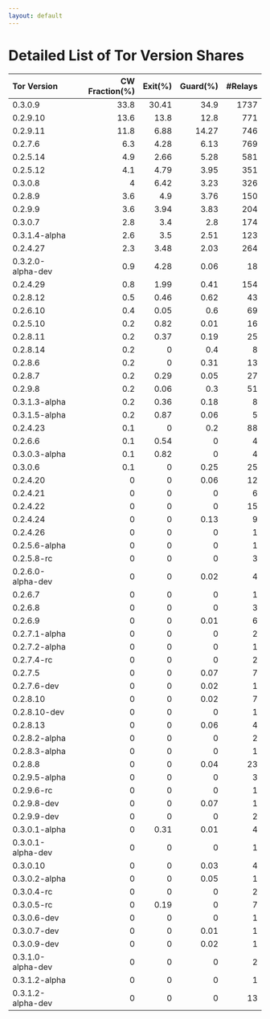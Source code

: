 ```yaml
---
layout: default
---
```



# Detailed List of Tor Version Shares

| Tor Version       |   CW Fraction(%) |   Exit(%) |   Guard(%) |   #Relays |
|:------------------|-----------------:|----------:|-----------:|----------:|
| 0.3.0.9           |             33.8 |     30.41 |      34.9  |      1737 |
| 0.2.9.10          |             13.6 |     13.8  |      12.8  |       771 |
| 0.2.9.11          |             11.8 |      6.88 |      14.27 |       746 |
| 0.2.7.6           |              6.3 |      4.28 |       6.13 |       769 |
| 0.2.5.14          |              4.9 |      2.66 |       5.28 |       581 |
| 0.2.5.12          |              4.1 |      4.79 |       3.95 |       351 |
| 0.3.0.8           |              4   |      6.42 |       3.23 |       326 |
| 0.2.8.9           |              3.6 |      4.9  |       3.76 |       150 |
| 0.2.9.9           |              3.6 |      3.94 |       3.83 |       204 |
| 0.3.0.7           |              2.8 |      3.4  |       2.8  |       174 |
| 0.3.1.4-alpha     |              2.6 |      3.5  |       2.51 |       123 |
| 0.2.4.27          |              2.3 |      3.48 |       2.03 |       264 |
| 0.3.2.0-alpha-dev |              0.9 |      4.28 |       0.06 |        18 |
| 0.2.4.29          |              0.8 |      1.99 |       0.41 |       154 |
| 0.2.8.12          |              0.5 |      0.46 |       0.62 |        43 |
| 0.2.6.10          |              0.4 |      0.05 |       0.6  |        69 |
| 0.2.5.10          |              0.2 |      0.82 |       0.01 |        16 |
| 0.2.8.11          |              0.2 |      0.37 |       0.19 |        25 |
| 0.2.8.14          |              0.2 |      0    |       0.4  |         8 |
| 0.2.8.6           |              0.2 |      0    |       0.31 |        13 |
| 0.2.8.7           |              0.2 |      0.29 |       0.05 |        27 |
| 0.2.9.8           |              0.2 |      0.06 |       0.3  |        51 |
| 0.3.1.3-alpha     |              0.2 |      0.36 |       0.18 |         8 |
| 0.3.1.5-alpha     |              0.2 |      0.87 |       0.06 |         5 |
| 0.2.4.23          |              0.1 |      0    |       0.2  |        88 |
| 0.2.6.6           |              0.1 |      0.54 |       0    |         4 |
| 0.3.0.3-alpha     |              0.1 |      0.82 |       0    |         4 |
| 0.3.0.6           |              0.1 |      0    |       0.25 |        25 |
| 0.2.4.20          |              0   |      0    |       0.06 |        12 |
| 0.2.4.21          |              0   |      0    |       0    |         6 |
| 0.2.4.22          |              0   |      0    |       0    |        15 |
| 0.2.4.24          |              0   |      0    |       0.13 |         9 |
| 0.2.4.26          |              0   |      0    |       0    |         1 |
| 0.2.5.6-alpha     |              0   |      0    |       0    |         1 |
| 0.2.5.8-rc        |              0   |      0    |       0    |         3 |
| 0.2.6.0-alpha-dev |              0   |      0    |       0.02 |         4 |
| 0.2.6.7           |              0   |      0    |       0    |         1 |
| 0.2.6.8           |              0   |      0    |       0    |         3 |
| 0.2.6.9           |              0   |      0    |       0.01 |         6 |
| 0.2.7.1-alpha     |              0   |      0    |       0    |         2 |
| 0.2.7.2-alpha     |              0   |      0    |       0    |         1 |
| 0.2.7.4-rc        |              0   |      0    |       0    |         2 |
| 0.2.7.5           |              0   |      0    |       0.07 |         7 |
| 0.2.7.6-dev       |              0   |      0    |       0.02 |         1 |
| 0.2.8.10          |              0   |      0    |       0.02 |         7 |
| 0.2.8.10-dev      |              0   |      0    |       0    |         1 |
| 0.2.8.13          |              0   |      0    |       0.06 |         4 |
| 0.2.8.2-alpha     |              0   |      0    |       0    |         2 |
| 0.2.8.3-alpha     |              0   |      0    |       0    |         1 |
| 0.2.8.8           |              0   |      0    |       0.04 |        23 |
| 0.2.9.5-alpha     |              0   |      0    |       0    |         3 |
| 0.2.9.6-rc        |              0   |      0    |       0    |         1 |
| 0.2.9.8-dev       |              0   |      0    |       0.07 |         1 |
| 0.2.9.9-dev       |              0   |      0    |       0    |         2 |
| 0.3.0.1-alpha     |              0   |      0.31 |       0.01 |         4 |
| 0.3.0.1-alpha-dev |              0   |      0    |       0    |         1 |
| 0.3.0.10          |              0   |      0    |       0.03 |         4 |
| 0.3.0.2-alpha     |              0   |      0    |       0.05 |         1 |
| 0.3.0.4-rc        |              0   |      0    |       0    |         2 |
| 0.3.0.5-rc        |              0   |      0.19 |       0    |         7 |
| 0.3.0.6-dev       |              0   |      0    |       0    |         1 |
| 0.3.0.7-dev       |              0   |      0    |       0.01 |         1 |
| 0.3.0.9-dev       |              0   |      0    |       0.02 |         1 |
| 0.3.1.0-alpha-dev |              0   |      0    |       0    |         2 |
| 0.3.1.2-alpha     |              0   |      0    |       0    |         1 |
| 0.3.1.2-alpha-dev |              0   |      0    |       0    |        13 |